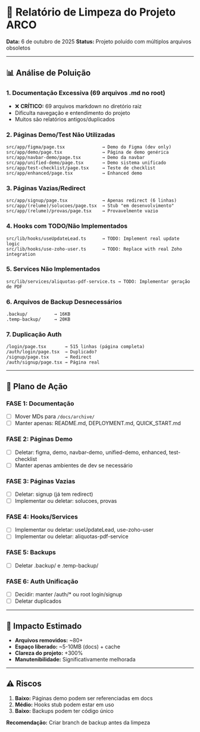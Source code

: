 # 🧹 Relatório de Limpeza do Projeto ARCO

**Data:** 6 de outubro de 2025
**Status:** Projeto poluído com múltiplos arquivos obsoletos

---

## 📊 Análise de Poluição

### 1. **Documentação Excessiva (69 arquivos .md no root)**
- ❌ **CRÍTICO:** 69 arquivos markdown no diretório raiz
- Dificulta navegação e entendimento do projeto
- Muitos são relatórios antigos/duplicados

### 2. **Páginas Demo/Test Não Utilizadas**
```
src/app/figma/page.tsx              → Demo do Figma (dev only)
src/app/demo/page.tsx               → Página de demo genérica
src/app/navbar-demo/page.tsx        → Demo da navbar
src/app/unified-demo/page.tsx       → Demo sistema unificado
src/app/test-checklist/page.tsx     → Teste de checklist
src/app/enhanced/page.tsx           → Enhanced demo
```

### 3. **Páginas Vazias/Redirect**
```
src/app/signup/page.tsx             → Apenas redirect (6 linhas)
src/app/(relume)/solucoes/page.tsx  → Stub "em desenvolvimento"
src/app/(relume)/provas/page.tsx    → Provavelmente vazio
```

### 4. **Hooks com TODO/Não Implementados**
```
src/lib/hooks/useUpdateLead.ts      → TODO: Implement real update logic
src/lib/hooks/use-zoho-user.ts      → TODO: Replace with real Zoho integration
```

### 5. **Services Não Implementados**
```
src/lib/services/aliquotas-pdf-service.ts → TODO: Implementar geração de PDF
```

### 6. **Arquivos de Backup Desnecessários**
```
.backup/          → 16KB
.temp-backup/     → 20KB
```

### 7. **Duplicação Auth**
```
/login/page.tsx       → 515 linhas (página completa)
/auth/login/page.tsx  → Duplicado?
/signup/page.tsx      → Redirect
/auth/signup/page.tsx → Página real
```

---

## 🎯 Plano de Ação

### FASE 1: Documentação
- [ ] Mover MDs para `/docs/archive/`
- [ ] Manter apenas: README.md, DEPLOYMENT.md, QUICK_START.md

### FASE 2: Páginas Demo
- [ ] Deletar: figma, demo, navbar-demo, unified-demo, enhanced, test-checklist
- [ ] Manter apenas ambientes de dev se necessário

### FASE 3: Páginas Vazias
- [ ] Deletar: signup (já tem redirect)
- [ ] Implementar ou deletar: solucoes, provas

### FASE 4: Hooks/Services
- [ ] Implementar ou deletar: useUpdateLead, use-zoho-user
- [ ] Implementar ou deletar: aliquotas-pdf-service

### FASE 5: Backups
- [ ] Deletar .backup/ e .temp-backup/

### FASE 6: Auth Unificação
- [ ] Decidir: manter /auth/* ou root login/signup
- [ ] Deletar duplicados

---

## 💾 Impacto Estimado

- **Arquivos removidos:** ~80+
- **Espaço liberado:** ~5-10MB (docs) + cache
- **Clareza do projeto:** +300%
- **Manutenibilidade:** Significativamente melhorada

---

## ⚠️ Riscos

1. **Baixo:** Páginas demo podem ser referenciadas em docs
2. **Médio:** Hooks stub podem estar em uso
3. **Baixo:** Backups podem ter código único

**Recomendação:** Criar branch de backup antes da limpeza
